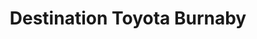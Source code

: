 ---
title: "Destination Toyota Burnaby"
url: /burnaby/destination-toyota-burnaby/
shop: Autohaus
---